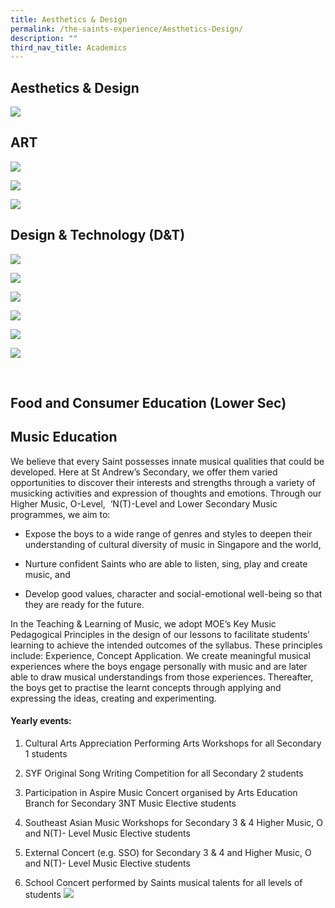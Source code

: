 ```yaml
---
title: Aesthetics & Design
permalink: /the-saints-experience/Aesthetics-Design/
description: ""
third_nav_title: Academics
---
```

## Aesthetics & Design

![](/images/Academics/Aesthetic%20and%20Design/Cover%201.png)

## **ART**

![](/images/Academics/Aesthetic%20and%20Design/Art%202.png)

![](/images/Academics/Aesthetic%20and%20Design/Art1.png)

![](/images/Academics/Aesthetic%20and%20Design/Art%203.png)

**Design & Technology (D&T)**
-----------------------------

  ![](/images/Academics/Aesthetic%20and%20Design/DT1.png)

 ![](/images/Academics/Aesthetic%20and%20Design/DT2.png)  

![](/images/Academics/Aesthetic%20and%20Design/DT3.png)

![](/images/Academics/Aesthetic%20and%20Design/DT4.png)

![](/images/Academics/Aesthetic%20and%20Design/DT5.png)
    
![](/images/Academics/Aesthetic%20and%20Design/DT6.png)

   
<br>


## **Food and Consumer Education (Lower Sec)**



## **Music Education**

We believe that every Saint possesses innate musical qualities that could be developed. Here at St Andrew’s Secondary, we offer them varied opportunities to discover their interests and strengths through a variety of musicking activities and expression of thoughts and emotions. Through our Higher Music, O-Level,  ‘N(T)-Level and Lower Secondary Music programmes, we aim to:

  

*   Expose the boys to a wide range of genres and styles to deepen their understanding of cultural diversity of music in Singapore and the world, 
    
*   Nurture confident Saints who are able to listen, sing, play and create music, and
    
*   Develop good values, character and social-emotional well-being so that they are ready for the future.
    
  
In the Teaching & Learning of Music, we adopt MOE’s Key Music Pedagogical Principles in the design of our lessons to facilitate students’ learning to achieve the intended outcomes of the syllabus. These principles include: Experience, Concept Application. We create meaningful musical experiences where the boys engage personally with music and are later able to draw musical understandings from those experiences. Thereafter, the boys get to practise the learnt concepts through applying and expressing the ideas, creating and experimenting.

  

#### Yearly events:

1.  Cultural Arts Appreciation Performing Arts Workshops for all Secondary 1 students
    
2.  SYF Original Song Writing Competition for all Secondary 2 students
    
3.  Participation in Aspire Music Concert organised by Arts Education Branch for Secondary 3NT Music Elective students
    
4.  Southeast Asian Music Workshops for Secondary 3 & 4 Higher Music, O and N(T)- Level Music Elective students
    
5.  External Concert (e.g. SSO) for Secondary 3 & 4 and Higher Music, O and N(T)- Level Music Elective students
    
6.  School Concert performed by Saints musical talents for all levels of students
**![](https://lh3.googleusercontent.com/i7PO9ceWvf_aaTrEyHZAWfERFPWVwrqb67th2qUogfROwAmFyhB7W8SAhvl0GcSjYRd80GQFw8suUsaHkNKVsPsxYEYo1nq6wzt23a71sFwfBpfaD3ND5kHPjePmu-0ZTXcwQKmGugs)**